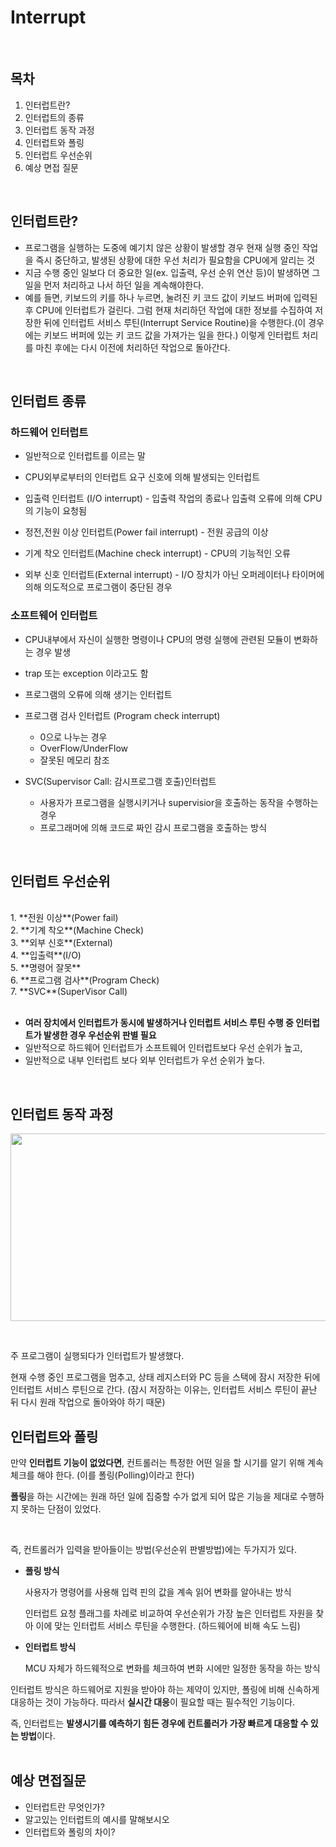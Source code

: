 # Interrupt
<br/>

## 목차

1. 인터럽트란?
2. 인터럽트의 종류
3. 인터럽트 동작 과정
4. 인터럽트와 폴링
5. 인터럽트 우선순위
6. 예상 면접 질문
<br/>

## 인터럽트란?

- 프로그램을 실행하는 도중에 예기치 않은 상황이 발생할 경우 현재 실행 중인 작업을 즉시 중단하고, 발생된 상황에 대한 우선 처리가 필요함을 CPU에게 알리는 것
- 지금 수행 중인 일보다 더 중요한 일(ex. 입출력, 우선 순위 연산 등)이 발생하면 그 일을 먼저 처리하고 나서 하던 일을 계속해야한다.
- 예를 들면, 키보드의 키를 하나 누르면, 눌려진 키 코드 값이 키보드 버퍼에 입력된 후 CPU에 인터럽트가 걸린다. 그럼 현재 처리하던 작업에 대한 정보를 수집하여 저장한 뒤에 인터럽트 서비스 루틴(Interrupt Service Routine)을 수행한다.(이 경우에는 키보드 버퍼에 있는 키 코드 값을 가져가는 일을 한다.) 이렇게 인터럽트 처리를 마친 후에는 다시 이전에 처리하던 작업으로 돌아간다.
<br/>

## 인터럽트 종류

### 하드웨어 인터럽트

- 일반적으로 인터럽트를 이르는 말
- CPU외부로부터의 인터럽트 요구 신호에 의해 발생되는 인터럽트

- 입출력 인터럽트 (I/O interrupt) - 입출력 작업의 종료나 입출력 오류에 의해 CPU의 기능이 요청됨
- 정전,전원 이상 인터럽트(Power fail interrupt) - 전원 공급의 이상
- 기계 착오 인터럽트(Machine check interrupt) - CPU의 기능적인 오류
- 외부 신호 인터럽트(External interrupt) - I/O 장치가 아닌 오퍼레이터나 타이머에 의해 의도적으로 프로그램이 중단된 경우

### 소프트웨어 인터럽트

- CPU내부에서 자신이 실행한 명령이나 CPU의 명령 실행에 관련된 모듈이 변화하는 경우 발생
- trap 또는 exception 이라고도 함
- 프로그램의 오류에 의해 생기는 인터럽트

- 프로그램 검사 인터럽트 (Program check interrupt)
    - 0으로 나누는 경우
    - OverFlow/UnderFlow
    - 잘못된 메모리 참조
- SVC(Supervisor Call: 감시프로그램 호출)인터럽트
    - 사용자가 프로그램을 실행시키거나 supervisior을 호출하는 동작을 수행하는 경우
    - 프로그래머에 의해 코드로 짜인 감시 프로그램을 호출하는 방식
<br/>

## 인터럽트 우선순위
  <br/>
  1. **전원 이상**(Power fail)<br/>
  2. **기계 착오**(Machine Check)<br/>
  3. **외부 신호**(External)<br/>
  4. **입출력**(I/O)<br/>
  5. **명령어 잘못**<br/>
  6. **프로그램 검사**(Program Check)<br/>
  7. **SVC**(SuperVisor Call)<br/>
  <br/>

- **여러 장치에서 인터럽트가 동시에 발생하거나 인터럽트 서비스 루틴 수행 중 인터럽트가 발생한 경우 우선순위 판별 필요**
- 일반적으로 하드웨어 인터럽트가 소프트웨어 인터럽트보다 우선 순위가 높고,
- 일반적으로 내부 인터럽트 보다 외부 인터럽트가 우선 순위가 높다.
<br/>

## 인터럽트 동작 과정

<p align="center"><img src="https://github.com/woorifisa-member/2023-CS-Study/blob/main/OS/img/Interrupt.png?raw=true"
width="800px" height="300px"/></p>
<br/>

주 프로그램이 실행되다가 인터럽트가 발생했다.

현재 수행 중인 프로그램을 멈추고, 상태 레지스터와 PC 등을 스택에 잠시 저장한 뒤에 인터럽트 서비스 루틴으로 간다. (잠시 저장하는 이유는, 인터럽트 서비스 루틴이 끝난 뒤 다시 원래 작업으로 돌아와야 하기 때문)
<br/>

## 인터럽트와 폴링

만약 **인터럽트 기능이 없었다면**, 컨트롤러는 특정한 어떤 일을 할 시기를 알기 위해 계속 체크를 해야 한다. (이를 폴링(Polling)이라고 한다)

**폴링**을 하는 시간에는 원래 하던 일에 집중할 수가 없게 되어 많은 기능을 제대로 수행하지 못하는 단점이 있었다.

<br/>

즉, 컨트롤러가 입력을 받아들이는 방법(우선순위 판별방법)에는 두가지가 있다.

- **폴링 방식**
    
    사용자가 명령어를 사용해 입력 핀의 값을 계속 읽어 변화를 알아내는 방식
    
    인터럽트 요청 플래그를 차례로 비교하여 우선순위가 가장 높은 인터럽트 자원을 찾아 이에 맞는 인터럽트 서비스 루틴을 수행한다. (하드웨어에 비해 속도 느림)
    
- **인터럽트 방식**
    
    MCU 자체가 하드웨적으로 변화를 체크하여 변화 시에만 일정한 동작을 하는 방식
    

인터럽트 방식은 하드웨어로 지원을 받아야 하는 제약이 있지만, 폴링에 비해 신속하게 대응하는 것이 가능하다. 따라서 **실시간 대응**이 필요할 때는 필수적인 기능이다.

즉, 인터럽트는 **발생시기를 예측하기 힘든 경우에 컨트롤러가 가장 빠르게 대응할 수 있는 방법**이다.
<br/>
<br/>

## 예상 면접질문

- 인터럽트란 무엇인가?
- 알고있는 인터럽트의 예시를 말해보시오
- 인터럽트와 폴링의 차이?

